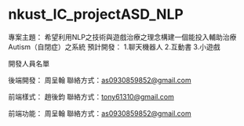 # nkust_IC_projectASD_NLP

專案主題：
        希望利用NLP之技術與遊戲治療之理念構建一個能投入輔助治療 Autism（自閉症）之系統
預計開發：
        1.聊天機器人
        2.互動書
        3.小遊戲
        
開發人員名單

後端開發：
        周呈翰 聯絡方式：as0930859852@gmail.com
        
前端樣式：
        趙後鈞 聯絡方式：tony61310@gmail.com
        
前端功能：
        周呈翰 聯絡方式：as0930859852@gmail.com

